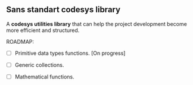 ## Sans standart codesys library
A **codesys utilities library** that can help the project development become more efficient and structured.

ROADMAP:
- [ ] Primitive data types functions. [On progress]
- [ ] Generic collections.
- [ ] Mathematical functions.

